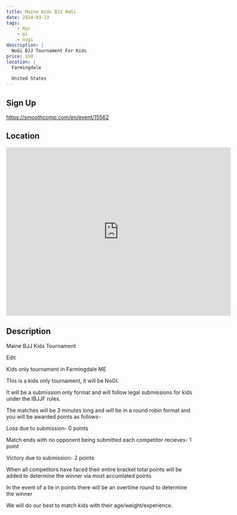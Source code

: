 ```yaml
---
title: Maine Kids BJJ NoGi
date: 2024-03-23
tags:
    - Mar
    - gi 
    - nogi 
description: |
  NoGi BJJ Tournament For Kids
price: $50
location: |
  Farmingdale
  
  United States
---
```

## Sign Up
https://smoothcomp.com/en/event/15562

## Location
<iframe src="https://www.google.com/maps/embed?pb=!1m18!1m12!1m3!1d12345.6789!2d-69.7783425!3d44.2610531!2m3!1f0!2f0!3f0!3m2!1i1024!2i768!4f13.1!3m3!1m2!1s0x0%3A0x0!2z44.2610531!5e0!3m2!1sen!2sus!4v1234567890" width="600" height="450" style="border:0;" allowfullscreen="" loading="lazy"></iframe>

## Description
Maine BJJ Kids Tournament


Edit


Kids only tournament in Farmingdale ME


This is a kids only tournament, it will be NoGI.


It will be a submission only format and will follow legal submissions for kids under the IBJJF rules. 


The matches will be 3 minutes long and will be in a round robin format and you will be awarded points as follows-


Loss due to submission- 0 points 


Match ends with no opponent being submitted each competitor recieves- 1 point 


Victory due to submission- 2 points 


When all competitors have faced their entire bracket total points will be added to determine the winner via most accumlated points 


In the event of a tie in points there will be an overtime round to determine the winner 


We will do our best to match kids with their age/weight/experience.